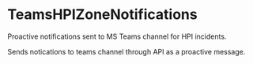 # TeamsHPIZoneNotifications
Proactive notifications sent to MS Teams channel for HPI incidents.

Sends notications to teams channel through API as a proactive message.
